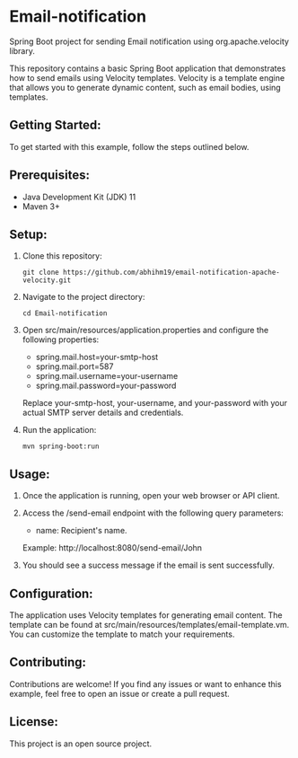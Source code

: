 # Email-notification
Spring Boot project for sending Email notification using org.apache.velocity library.

This repository contains a basic Spring Boot application that demonstrates how to send emails using Velocity templates. Velocity is a template engine that allows you to generate dynamic content, such as email bodies, using templates.

## Getting Started:

To get started with this example, follow the steps outlined below.

## Prerequisites:

- Java Development Kit (JDK) 11
- Maven 3+

## Setup:

1. Clone this repository:
   ```
   git clone https://github.com/abhihm19/email-notification-apache-velocity.git
   ```

3. Navigate to the project directory:
   ```
   cd Email-notification
   ```

4. Open src/main/resources/application.properties and configure the following properties:

   - spring.mail.host=your-smtp-host
   - spring.mail.port=587
   - spring.mail.username=your-username
   - spring.mail.password=your-password

   Replace your-smtp-host, your-username, and your-password with your actual SMTP server details and credentials.

5. Run the application:
   ```
   mvn spring-boot:run
   ```

## Usage:

1. Once the application is running, open your web browser or API client.

2. Access the /send-email endpoint with the following query parameters:
   - name: Recipient's name.

   Example: http://localhost:8080/send-email/John

3. You should see a success message if the email is sent successfully.

## Configuration:

The application uses Velocity templates for generating email content. The template can be found at src/main/resources/templates/email-template.vm. You can customize the template to match your requirements.

## Contributing:

Contributions are welcome! If you find any issues or want to enhance this example, feel free to open an issue or create a pull request.

## License:

This project is an open source project.
